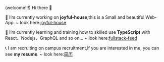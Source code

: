 (welcome!!!) Hi there 👋 

🚀  I’m currently working on **joyful-house**,this is a Small and beautiful Web-App.  ~ look here:[joyful-house](https://github.com/fullStack-feed/joyful-house)

🌱  I’m currently learning and training how to skilled use **TypeScript** with React、Nodejs、GraphQL and so on...  ~ look here:[fullstack-feed](https://github.com/fullStack-feed)

📞  I am recruiting on campus recruitment,if you are interested in me, you can see **my resume**.  ~ look here:[简历]()

